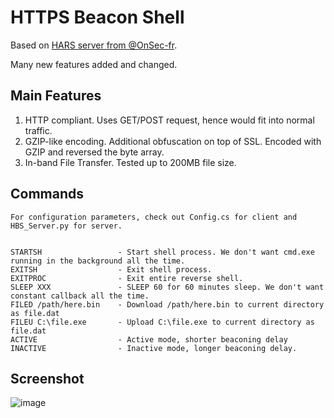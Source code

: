 HTTPS Beacon Shell
==================

Based on [HARS server from @OnSec-fr](https://github.com/onSec-fr/Http-Asynchronous-Reverse-Shell).

Many new features added and changed.

Main Features
-------------
1. HTTP compliant. Uses GET/POST request, hence would fit into normal traffic.
2. GZIP-like encoding. Additional obfuscation on top of SSL. Encoded with GZIP and reversed the byte array.
3. In-band File Transfer. Tested up to 200MB file size.


Commands
-------------
```
For configuration parameters, check out Config.cs for client and HBS_Server.py for server.


STARTSH                 - Start shell process. We don't want cmd.exe running in the background all the time.
EXITSH                  - Exit shell process.
EXITPROC                - Exit entire reverse shell.
SLEEP XXX               - SLEEP 60 for 60 minutes sleep. We don't want constant callback all the time.
FILED /path/here.bin    - Download /path/here.bin to current directory as file.dat
FILEU C:\file.exe       - Upload C:\file.exe to current directory as file.dat
ACTIVE                  - Active mode, shorter beaconing delay
INACTIVE                - Inactive mode, longer beaconing delay.
```

Screenshot
--------------
![image](https://raw.githubusercontent.com/limbenjamin/HTTPSBeaconShell/master/Images/screenshot.png)
